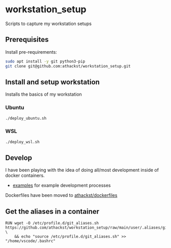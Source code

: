 # workstation_setup

Scripts to capture my workstation setups

## Prerequisites

Install pre-requirements:

```bash
sudo apt install -y git python3-pip
git clone git@github.com:athackst/workstation_setup.git
```

## Install and setup workstation

Installs the basics of my workstation

### Ubuntu

```bash
./deploy_ubuntu.sh
```

### WSL

```bash
./deploy_wsl.sh
```

## Develop

I have been playing with the idea of doing all/most development inside of docker containers.

- [examples](examples/README.md) for example development processes

Dockerfiles have been moved to [athackst/dockerfiles](https://github.com/athackst/dockerfiles)

## Get the aliases in a container

```docker
RUN wget -O /etc/profile.d/git_aliases.sh https://github.com/athackst/workstation_setup/raw/main/user/.aliases/git_aliases.sh \
    && echo "source /etc/profile.d/git_aliases.sh" >> "/home/vscode/.bashrc"
```
